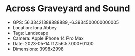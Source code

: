 # Across Graveyard and Sound

- GPS: 56.33421388888889,-6.3934500000000005
- Location: Iona Abbey
- Tags: Landscape
- Camera: Apple iPhone 14 Pro Max
- Date: 2023-05-14T12:56:57.000+01:00
- Dimensions: 3998x2998

